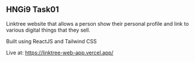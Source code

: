 ## HNGi9 Task01

Linktree website that allows a person show their personal profile and link to various digital things that they sell.

Built using ReactJS and Tailwind CSS

Live at:
https://linktree-web-app.vercel.app/
